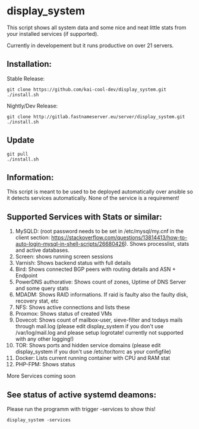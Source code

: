 # display_system

This script shows all system data and some nice and neat little stats from your installed services (if supported).

Currently in developement but it runs productive on over 21 servers.

## Installation:

Stable Release:

```
git clone https://github.com/kai-cool-dev/display_system.git
./install.sh
```

Nightly/Dev Release:

```
git clone http://gitlab.fastnameserver.eu/server/display_system.git
./install.sh
```

## Update

```
git pull
./install.sh
```

## Information:

This script is meant to be used to be deployed automatically over ansible so it detects services automatically. None of the service is a requirement!

## Supported Services with Stats or similar:


1. MySQLD: (root password needs to be set in /etc/mysql/my.cnf in the client section: https://stackoverflow.com/questions/13814413/how-to-auto-login-mysql-in-shell-scripts/26680426). Shows processlist, stats and active databases.
2. Screen: shows running screen sessions
3. Varnish: Shows backend status with full details
4. Bird: Shows connected BGP peers with routing details and ASN + Endpoint
5. PowerDNS authorative: Shows count of zones, Uptime of DNS Server and some query stats
6. MDADM: Shows RAID informations. If raid is faulty also the faulty disk, recovery stat, etc
7. NFS: Shows active connections and lists these
8. Proxmox: Shows status of created VMs
9. Dovecot: Shows count of mailbox-user, sieve-filter and todays mails through mail.log (please edit display_system if you don't use /var/log/mail.log and please setup logrotate! currently not supported with any other logging!)
10. TOR: Shows ports and hidden service domains (please edit display_system if you don't use /etc/tor/torrc as your configfile)
11. Docker: Lists current running container with CPU and RAM stat
12. PHP-FPM: Shows status

More Services coming soon

## See status of active systemd deamons:

Please run the programm with trigger -services to show this!

`display_system -services`
